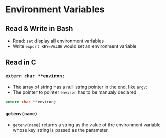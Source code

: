 # Environment Variables

## Read & Write in Bash

- Read: `set` display all environment variables
- Write `export KEY=VALUE` would set an environment variable

## Read in C

### `extern char **environ;`

- The array of string has a null string pointer in the end, like `argv`;
- The pointer to pointer `environ` has to be manualy declared

```c
extern char **environ;
```

### `getenv(name)`

- `getenv(name)` returns a string as the value of the environment variable
  whose key string is passed as the parameter.
